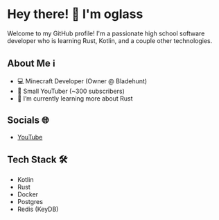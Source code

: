 # Hey there! 👋 I'm oglass
Welcome to my GitHub profile! I'm a passionate high school software developer who is learning Rust, Kotlin, and a couple other technologies.

## About Me ℹ️
- 💻 Minecraft Developer (Owner @ Bladehunt)
- 🎥 Small YouTuber (~300 subscribers)
- 🌱 I’m currently learning more about Rust

## Socials 🌐
- [YouTube](https://youtube.com/oglass)

## Tech Stack 🛠️
- Kotlin
- Rust
- Docker
- Postgres
- Redis (KeyDB)

<!--
## GitHub Stats 📈

### Featured Repositories 🚀
-->
